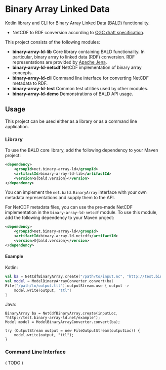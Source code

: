 # Binary Array Linked Data

[Kotlin](https://kotlinlang.org/) library and CLI for Binary Array Linked Data (BALD) functionality.
* NetCDF to RDF conversion according to [OGC draft specification](http://docs.opengeospatial.org/DRAFTS/19-002.html).

This project consists of the following modules:
* **binary-array-ld-lib** Core library containing BALD functionality. In particular, binary array to linked data (RDF) conversion.
RDF representations are provided by [Apache Jena](https://jena.apache.org/).
* **binary-array-ld-netcdf** NetCDF implementation of binary array concepts.
* **binary-array-ld-cli** Command line interface for converting NetCDF metadata to RDF.
* **binary-array-ld-test** Common test utilities used by other modules.
* **binary-array-ld-demo** Demonstrations of BALD API usage.

## Usage

This project can be used either as a library or as a command line application.

### Library

To use the BALD core library, add the following dependency to your Maven project:

```xml
<dependency>
    <groupId>net.binary-array-ld</groupId>
    <artifactId>binary-array-ld-lib</artifactId>
    <version>${bald.version}</version>
</dependency>
```

You can implement the `net.bald.BinaryArray` interface with your own metadata representations and supply them to the API.

For NetCDF metadata files, you can use the pre-made NetCDF implementation in the `binary-array-ld-netcdf` module.
To use this module, add the following dependency to your Maven project:

```xml
<dependency>
    <groupId>net.binary-array-ld</groupId>
    <artifactId>binary-array-ld-netcdf</artifactId>
    <version>${bald.version}</version>
</dependency>
```

#### Example
Kotlin:
```kotlin
val ba = NetCdfBinaryArray.create("/path/to/input.nc", "http://test.binary-array-ld.net/example")
val model = ModelBinaryArrayConverter.convert(ba)
File("/path/to/output.ttl").outputStream.use { output ->
    model.write(output, "ttl")
}
```
Java:
```
BinaryArray ba = NetCdfBinaryArray.create(inputLoc, "http://test.binary-array-ld.net/example");
Model model = ModelBinaryArrayConverter.convert(ba);

try (OutputStream output = new FileOutputStream(outputLoc)) {
    model.write(output, "ttl");
}
```

### Command Line Interface
( TODO )



